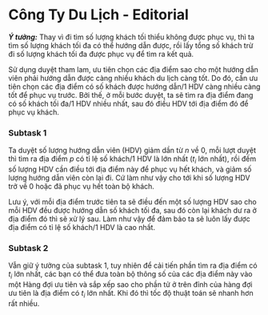 # Công Ty Du Lịch - Editorial

***Ý tưởng:*** Thay vì đi tìm số lượng khách tối thiểu không được phục vụ, thì ta tìm số lượng khách tối đa có thể hướng dẫn được, rồi lấy tổng số khách trừ đi số lượng khách tối đa được phục vụ để tìm ra kết quả.

Sử dụng duyệt tham lam, ưu tiên chọn các địa điểm sao cho một hướng dẫn viên phải hướng dẫn được càng nhiều khách du lịch càng tốt. Do đó, cần ưu tiên chọn các địa điểm có số khách được hướng dẫn/1 HDV càng nhiều càng tốt để phục vụ trước. Bởi thế, ở mỗi bước duyệt, ta sẽ tìm ra địa điểm đang có số khách tối đa/1 HDV nhiều nhất, sau đó điều HDV tới địa điểm đó để phục vụ khách.

### Subtask 1

Ta duyệt số lượng hướng dẫn viên (HDV) giảm dần từ $n$ về $0,$ mỗi lượt duyệt thì tìm ra địa điểm $p$ có tỉ lệ số khách/1 HDV là lớn nhất ($t_i$ lớn nhất), rồi đếm số lượng HDV cần điều tới địa điểm này để phục vụ hết khách, và giảm số lượng hướng dẫn viên còn lại đi. Cứ làm như vậy cho tới khi số lượng HDV trở về $0$ hoặc đã phục vụ hết toàn bộ khách.

Lưu ý, với mỗi địa điểm trước tiên ta sẽ điều đến một số lượng HDV sao cho mỗi HDV đều được hướng dẫn số khách tối đa, sau đó còn lại khách dư ra ở địa điểm đó thì sẽ xử lý sau. Làm như vậy để đảm bảo ta sẽ luôn lấy được địa điểm có tỉ lệ số khách/1 HDV là cao nhất.

### Subtask 2

Vẫn giữ ý tưởng của subtask 1, tuy nhiên để cải tiến phần tìm ra địa điểm có $t_i$ lớn nhất, các bạn có thể đưa toàn bộ thông số của các địa điểm này vào một Hàng đợi ưu tiên và sắp xếp sao cho phần tử ở trên đỉnh của hàng đợi ưu tiên là địa điểm có $t_i$ lớn nhất. Khi đó thì tốc độ thuật toán sẽ nhanh hơn rất nhiều.





